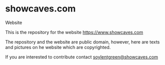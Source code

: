 # showcaves.com
Website

This is the repository for the website https://www.showcaves.com

The repository and the website are public domain, however, here are texts and pictures on he website which are copyrighted.

If you are interested to contribute contact soylentgreen@showcaves.com
